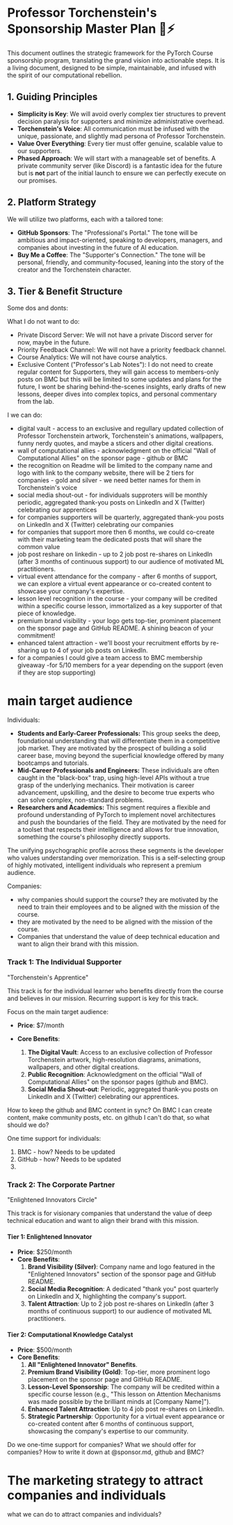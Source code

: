 # Professor Torchenstein's Sponsorship Master Plan 🧪⚡️

This document outlines the strategic framework for the PyTorch Course sponsorship program, translating the grand vision into actionable steps. It is a living document, designed to be simple, maintainable, and infused with the spirit of our computational rebellion.

## 1. Guiding Principles

-   **Simplicity is Key**: We will avoid overly complex tier structures to prevent decision paralysis for supporters and minimize administrative overhead.
-   **Torchenstein's Voice**: All communication must be infused with the unique, passionate, and slightly mad persona of Professor Torchenstein.
-   **Value Over Everything**: Every tier must offer genuine, scalable value to our supporters.
-   **Phased Approach**: We will start with a manageable set of benefits. A private community server (like Discord) is a fantastic idea for the future but is **not** part of the initial launch to ensure we can perfectly execute on our promises.

## 2. Platform Strategy

We will utilize two platforms, each with a tailored tone:

-   **GitHub Sponsors**: The "Professional's Portal." The tone will be ambitious and impact-oriented, speaking to developers, managers, and companies about investing in the future of AI education.
-   **Buy Me a Coffee**: The "Supporter's Connection." The tone will be personal, friendly, and community-focused, leaning into the story of the creator and the Torchenstein character.

## 3. Tier & Benefit Structure

Some dos and donts:


What I do not want to do:
-   Private Discord Server: We will not have a private Discord server for now, maybe in the future.
-   Priority Feedback Channel: We will not have a priority feedback channel. 
-   Course Analytics: We will not have course analytics.
-   Exclusive Content ("Professor's Lab Notes"): I do not need to create regular content for Supporters, they will gain access to members-only posts on BMC but this will be limited to some updates and plans for the future, I wont be sharing behind-the-scenes insights, early drafts of new lessons, deeper dives into complex topics, and personal commentary from the lab. 


I we can do:
- digital vault - access to an exclusive and regullary updated collection of Professor Torchenstein artwork, Torchenstein's animations, wallpapers, funny nerdy quotes, and maybe a sticers and other digital creations.
- wall of computational allies - acknowledgment on the official "Wall of Computational Allies" on the sponsor page - github or BMC
- the recognition on Readme will be limited to the company name and logo with link to the company website, there will be 2 tiers for companies - gold and silver - we need better names for them in Torchenstein's voice
- social media shout-out - for individuals supproters will be monthly periodic, aggregated thank-you posts on LinkedIn and X (Twitter) celebrating our apprentices
- for companies supporters will be quarterly, aggregated thank-you posts on LinkedIn and X (Twitter) celebrating our companies
- for companies that support more then 6 months, we could co-create with their marketing team the dedicated posts that will share the common value 
- job post reshare on linkedin - up to 2 job post re-shares on LinkedIn (after 3 months of continuous support) to our audience of motivated ML practitioners.
- virtual event attendance for the company - after 6 months of support, we can explore a virtual event appearance or co-created content to showcase your company's expertise.
- lesson level recognition in the course - your company will be credited within a specific course lesson, immortalized as a key supporter of that piece of knowledge.
- premium brand visibility - your logo gets top-tier, prominent placement on the sponsor page and GitHub README. A shining beacon of your commitment!
- enhanced talent attraction - we'll boost your recruitment efforts by re-sharing up to 4 of your job posts on LinkedIn.
- for a companies I could give a team access to BMC membership giveaway -for 5/10 members for a year depending on the support (even if they are stop supporting)


# main target audience


Individuals:

-   **Students and Early-Career Professionals:** This group seeks the deep, foundational understanding that will differentiate them in a competitive job market. They are motivated by the prospect of building a solid career base, moving beyond the superficial knowledge offered by many bootcamps and tutorials.  
-   **Mid-Career Professionals and Engineers:** These individuals are often caught in the "black-box" trap, using high-level APIs without a true grasp of the underlying mechanics. Their motivation is career advancement, upskilling, and the desire to become true experts who can solve complex, non-standard problems.  
-   **Researchers and Academics:** This segment requires a flexible and profound understanding of PyTorch to implement novel architectures and push the boundaries of the field. They are motivated by the need for a toolset that respects their intelligence and allows for true innovation, something the course's philosophy directly supports.

The unifying psychographic profile across these segments is the developer who values understanding over memorization. This is a self-selecting group of highly motivated, intelligent individuals who represent a premium audience.

Companies:
- why companies should support the course? they are motivated by the need to train their employees and to be aligned with the mission of the course.
- they are motivated by the need to be aligned with the mission of the course.
- Companies that understand the value of deep technical education and want to align their brand with this mission.



### Track 1: The Individual Supporter 



"Torchenstein's Apprentice" 

This track is for the individual learner who benefits directly from the course and believes in our mission.
Recurring support is key for this track.

Focus on the main target audience: 

-   **Price**: $7/month
-   **Core Benefits**:
   
    1.  **The Digital Vault**: Access to an exclusive collection of Professor Torchenstein artwork, high-resolution diagrams, animations, wallpapers, and other digital creations.
    2.  **Public Recognition**: Acknowledgment on the official "Wall of Computational Allies" on the sponsor pages (github and BMC).
    3.  **Social Media Shout-out**: Periodic, aggregated thank-you posts on LinkedIn and X (Twitter) celebrating our apprentices.
   

 How to keep the github and BMC content in sync? 
 On BMC I can create content, make community posts, etc. on github I can't do that, so what should we do?



One time support for individuals:

1.  BMC - how? Needs to be updated
2.  GitHub - how? Needs to be updated
3.  


### Track 2: The Corporate Partner 


"Enlightened Innovators Circle"


This track is for visionary companies that understand the value of deep technical education and want to align their brand with this mission.

#### **Tier 1: Enlightened Innovator**

-   **Price**: $250/month
-   **Core Benefits**:
    1.  **Brand Visibility (Silver)**: Company name and logo featured in the "Enlightened Innovators" section of the sponsor page and GitHub README.
    2.  **Social Media Recognition**: A dedicated "thank you" post quarterly on LinkedIn and X, highlighting the company's support.
    3.  **Talent Attraction**: Up to 2 job post re-shares on LinkedIn (after 3 months of continuous support) to our audience of motivated ML practitioners.

#### **Tier 2: Computational Knowledge Catalyst**

-   **Price**: $500/month
-   **Core Benefits**:
    1.  **All "Enlightened Innovator" Benefits**.
    2.  **Premium Brand Visibility (Gold)**: Top-tier, more prominent logo placement on the sponsor page and GitHub README.
    3.  **Lesson-Level Sponsorship**: The company will be credited within a specific course lesson (e.g., "This lesson on Attention Mechanisms was made possible by the brilliant minds at [Company Name]").
    4.  **Enhanced Talent Attraction**: Up to 4 job post re-shares on LinkedIn.
    5.  **Strategic Partnership**: Opportunity for a virtual event appearance or co-created content after 6 months of continuous support, showcasing the company's expertise to our community.


Do we one-time support for companies? 
What we should offer for companies? How to write it down at @sponsor.md, github and BMC?


# The marketing strategy to attract companies and individuals

what we can do to attract companies and individuals?
